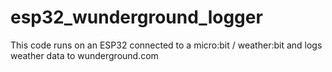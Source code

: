 # esp32_wunderground_logger
This code runs on an ESP32 connected to a micro:bit / weather:bit and logs weather data to wunderground.com
